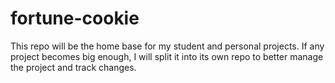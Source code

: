 # fortune-cookie
This repo will be the home base for my student and personal projects. If any project becomes big enough, I will split it into its own repo to better manage the project and track changes.
